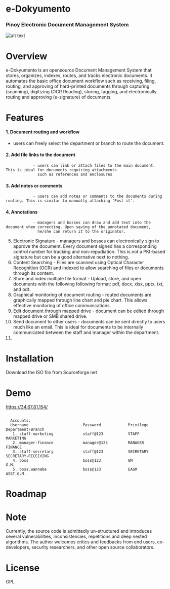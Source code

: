 # e-Dokyumento 
### Pinoy Electronic Document Management System 
![alt text](https://github.com/nelsonmaligro/e-Dokyumento/blob/master/public/images/edokyu.png)
# Overview
e-Dokyumento is an opensource Document Management System that stores, organizes, indexes, routes, and tracks
electronic documents. It automates the basic office document workflow such as receiving, filing, routing, and approving
of hard-printed documents through capturing (scanning), digitizing (OCR Reading), storing, tagging, and electronically routing 
and approving (e-signature) of documents. 

# Features
  #### 1. Document routing and workflow 
   - users can freely select the department or branch to route the document.
  #### 2. Add file links to the document 
                - users can link or attach files to the main document. This is ideal for documents requiring attachments 
                  such as references and enclosures
  #### 3. Add notes or comments 
                - users can add notes or comments to the documents during routing. This is similar to manually attaching 'Post it'.
  #### 4. Annotations 
                - managers and bosses can draw and add text into the document when correcting. Upon saving of the annotated document, 
                  he/she can return it to the originator.
  5. Electronic Signature - managers and bosses can electronically sign to approve the document. Every document signed has a
                  corresponding control number for tracking and non-repudiation. This is not a PKI-based signature but can be 
                  a good alternative next to nothing.
  6. Content Searching - Files are scanned using Optical Character Recognition (OCR) and indexed to allow searching of files 
                  or documents through its content.
  7. Store and index multiple file format - Upload, store, and open documents with the following following format: pdf, docx, xlsx,
                  pptx, txt, and odt.
  8. Graphical monitoring of document routing - routed documents are graphically mapped through line chart and pie chart. This 
                  allows effective monitoring of office communications.
  9. Edit document through mapped drive - document can be edited through mapped drive or SMB shared drive.
  10. Send document to other users - documents can be sent directly to users much like an email. This is ideal for documents to
                be internally communicated between the staff and manager within the department.
  11. 

# Installation
  Download the ISO file from Sourceforge.net

# Demo
  https://34.67.81.154/
  <pre><code>
  Accounts:
  Username                        Password            Privilege           Department/Branch
   1. staff-marketing             staff@123           STAFF               MARKETING
   2. manager-finance             manager@123         MANAGER             FINANCE
   3. staff-secretary             staff@123           SECRETARY           SECRETARY-RECEIVING
   4. boss                        boss@123            GM                  G.M.
   5. boss.wannabe                boss@123            EAGM                ASST.G.M.
</code></pre>

# Roadmap


# Note
Currently, the source code is admittedly un-structured and introduces several vulnerabilities, inconsistencies, repetitions and 
deep nested algorithms. The author welcomes critics and feedbacks from end users, co-developers, security researchers, and 
other open source collaborators.

# License
GPL

